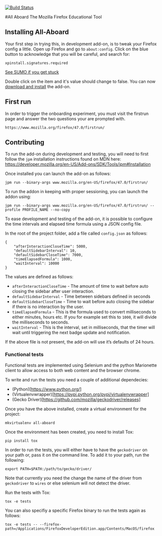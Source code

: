[![Build Status](https://travis-ci.org/mozilla/all-aboard.svg?branch=master)](https://travis-ci.org/mozilla/all-aboard)

#All Aboard
The Mozilla Firefox Educational Tool

## Installing All-Aboard

Your first step in trying this, in development add-on, is to tweak your Firefox config a little. Open up Firefox and go to `about:config`. Click on the blue button to acknowledge that you will be careful, and search for:

```
xpinstall.signatures.required
```

[See SUMO if you get stuck](https://support.mozilla.org/en-US/kb/add-on-signing-in-firefox?#w_override-add-on-signing-advanced-users)

Double click on the item and it's value should change to false. You can now [download and install](https://github.com/mozilla/all-aboard) the add-on.

## First run

In order to trigger the onboarding experiment, you must visit the firstrun page and answer the two questions your are prompted with.

```
https://www.mozilla.org/firefox/47.0/firstrun/
```

## Contributing

To run the add-on during development and testing, you will need to first follow the `jpm` installation instructions found on MDN here:
https://developer.mozilla.org/en-US/Add-ons/SDK/Tools/jpm#Installation

Once installed you can launch the add-on as follows:

```
jpm run --binary-args www.mozilla.org/en-US/firefox/47.0/firstrun/
```

To run the addon in keeping with proper sessioning, you can launch the addon using:
```
jpm run --binary-args www.mozilla.org/en-US/firefox/47.0/firstrun/ --profile PROFILE_NAME --no-copy
```

To ease development and testing of the add-on, it is possible to configure the time intervals and elapsed time formula using a JSON config file.

In the root of the project folder, add a file called `config.json` as follows:

```
{
    "afterInteractionCloseTime": 5000,
    "defaultSidebarInterval": 10,
    "defaultSidebarCloseTime": 7000,
    "timeElapsedFormula": 1000,
    "waitInterval": 10000
}
```

The values are defined as follows:

* `afterInteractionCloseTime` - The amount of time to wait before auto closing the sidebar after user interaction.
* `defaultSidebarInterval` - Time between sidebars defined in seconds
* `defaultSidebarCloseTime` - Time to wait before auto closing the sidebar if there is no interaction by the user.
* `timeElapsedFormula` - This is the formula used to convert milliseconds to either minutes, hours etc. If you for example set this to `1000`, it will divide the milliseconds to seconds.
* `waitInterval` - This is the interval, set in milliseconds, that the timer will wait until triggering the next badge update and notification.

If the above file is not present, the add-on will use it’s defaults of 24 hours.

### Functional tests

Functional tests are implemented using Selenium and the python Marionette client to allow access to both web content and the browser chrome.

To write and run the tests you need a couple of additional dependecies:

* (Python)[https://www.python.org/]
* (Virtualenvwrapper)[https://pypi.python.org/pypi/virtualenvwrapper]
* (Gecko Driver)[https://github.com/mozilla/geckodriver/releases]

Once you have the above installed, create a virtual environment for the project:

```
mkvirtualenv all-aboard
```

Once the environment has been created, you need to install Tox:

```
pip install tox
```

In order to run the tests, you will either have to have the `geckodriver` on your path or, pass it on the command line. To add it to your path, run the following:

```
export PATH=$PATH:/path/to/gecko/driver/
```

Note that currently you need the change the name of the driver from `geckodriver` to `wires` or else selenium will not detect the driver.

Run the tests with Tox:

```
tox -e tests
```

You can also specifiy a specific Firefox binary to run the tests again as follows:

```
tox -e tests -- --firefox-path=/Applications/FirefoxDeveloperEdition.app/Contents/MacOS/firefox
```
